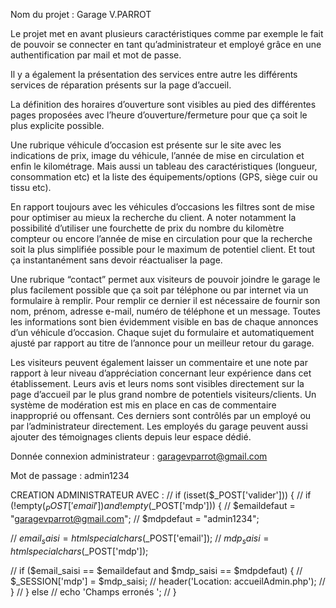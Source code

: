 Nom du projet : Garage V.PARROT


Le projet met en avant plusieurs caractéristiques comme par exemple le fait de pouvoir se connecter en tant qu’administrateur et employé grâce en une authentification par mail et mot de passe.

Il y a également la présentation des services entre autre les différents services de réparation présents sur la page d’accueil.

La définition des horaires d’ouverture sont visibles au pied des différentes pages proposées avec l’heure d’ouverture/fermeture pour que ça soit le plus explicite possible.

Une rubrique véhicule d’occasion est présente sur le site avec les indications de prix, image du véhicule, l’année de mise en circulation et enfin le kilométrage. Mais aussi un tableau des caractéristiques (longueur, consommation etc) et la liste des équipements/options (GPS, siège cuir ou tissu etc).

En rapport toujours avec les véhicules d’occasions les filtres sont de mise pour optimiser au mieux la recherche du client. A noter notamment la possibilité d’utiliser une fourchette de prix du nombre du kilomètre compteur ou encore l’année de mise en circulation pour que la recherche soit la plus simplifiée possible pour le maximum de potentiel client. Et tout ça instantanément sans devoir réactualiser la page.

Une rubrique “contact” permet aux visiteurs de pouvoir joindre le garage le plus facilement possible que ça soit par téléphone ou par internet via un formulaire à remplir. Pour remplir ce dernier il est nécessaire de fournir son nom, prénom, adresse e-mail, numéro de téléphone et un message. Toutes les informations sont bien évidemment visible en bas de chaque annonces d’un véhicule d’occasion. Chaque sujet du formulaire et automatiquement ajusté par rapport au titre de l’annonce pour un meilleur retour du garage.

Les visiteurs peuvent également laisser un commentaire et une note par rapport à leur niveau d’appréciation concernant leur expérience dans cet établissement. Leurs avis et leurs noms sont visibles directement sur la page d’accueil par le plus grand nombre de potentiels visiteurs/clients. Un système de modération est mis en place en cas de commentaire inapproprié ou offensant. Ces derniers sont contrôlés par un employé ou par l’administrateur directement. Les employés du garage peuvent aussi ajouter des témoignages clients depuis leur espace dédié.



Donnée connexion administrateur : garagevparrot@gmail.com

Mot de passage : admin1234


CREATION ADMINISTRATEUR AVEC : 
// if (isset($_POST['valider'])) {
//     if (!empty($_POST['email']) and !empty($_POST['mdp'])) {
//         $emaildefaut = "garagevparrot@gmail.com";
//         $mdpdefaut = "admin1234";

//         $email_saisi = htmlspecialchars($_POST['email']);
//         $mdp_saisi = htmlspecialchars($_POST['mdp']);

//         if ($email_saisi == $emaildefaut and $mdp_saisi == $mdpdefaut) {
//             $_SESSION['mdp'] = $mdp_saisi;
//             header('Location: accueilAdmin.php');
//         }
//     } else
//         echo 'Champs erronés ';
// }
